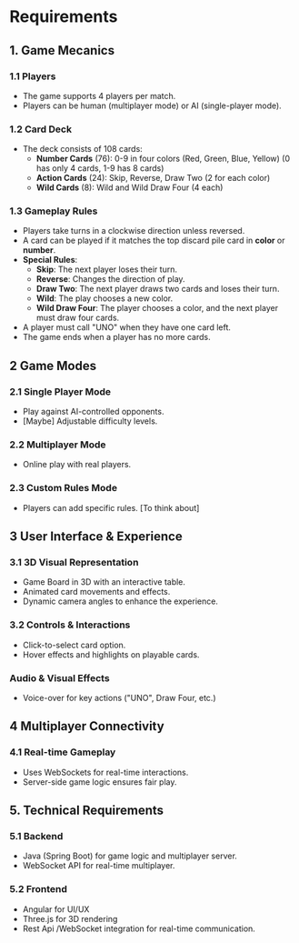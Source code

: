 # Requirements

## 1. Game Mecanics

### 1.1 Players
 - The game supports 4 players per match.
 - Players can be human (multiplayer mode) or AI (single-player mode).

### 1.2 Card Deck
- The deck consists of 108 cards:
    - __Number Cards__ (76): 0-9 in four colors (Red, Green, Blue, Yellow) (0 has only 4 cards, 1-9 has 8 cards)
    - __Action Cards__ (24): Skip, Reverse, Draw Two (2 for each color) 
    - __Wild Cards__ (8): Wild and Wild Draw Four (4 each)

### 1.3 Gameplay Rules
- Players take turns in a clockwise direction unless reversed.
- A card can be played if it matches the top discard pile card in __color__ or __number__.
- __Special Rules__:
    - __Skip__: The next player loses their turn.
    - __Reverse__: Changes the direction of play.
    - __Draw Two__: The next player draws two cards and loses their turn.
    - __Wild__: The play chooses a new color.
    - __Wild Draw Four__: The player chooses a color, and the next player must draw four cards.
- A player must call "UNO" when they have one card left.
- The game ends when a player has no more cards.

## 2 Game Modes

### 2.1 Single Player Mode
- Play against AI-controlled opponents.
- [Maybe] Adjustable difficulty levels.

### 2.2 Multiplayer Mode
- Online play with real players.

### 2.3 Custom Rules Mode
- Players can add specific rules. [To think about]

## 3 User Interface & Experience

### 3.1 3D Visual Representation

- Game Board in 3D with an interactive table.
- Animated card movements and effects.
- Dynamic camera angles to enhance the experience.

### 3.2 Controls & Interactions

- Click-to-select card option.
- Hover effects and highlights on playable cards.

### Audio & Visual Effects

- Voice-over for key actions ("UNO", Draw Four, etc.)

## 4 Multiplayer Connectivity

### 4.1 Real-time Gameplay
- Uses WebSockets for real-time interactions.
- Server-side game logic ensures fair play.

## 5. Technical Requirements 
### 5.1 Backend 
- Java (Spring Boot) for game logic and multiplayer server.
- WebSocket API for real-time multiplayer.

### 5.2 Frontend
-  Angular for UI/UX
- Three.js for 3D rendering
- Rest Api /WebSocket integration for real-time communication.
